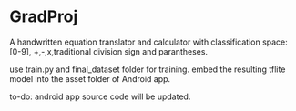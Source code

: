 # GradProj

A handwritten equation translator and calculator with classification space: [0-9], +,-,x,traditional division sign and parantheses.


use train.py and final_dataset folder for training.
embed the resulting tflite model into the asset folder of Android app.

to-do: android app source code will be updated.
